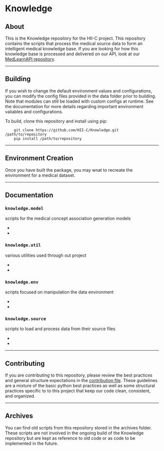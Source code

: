 # Knowledge

## About

This is the Knowledge repository for the HII-C project. This repository contains
the scripts that process the medical source data to form an intelligent medical knowledge
base. If you are looking for how this knowledge base is processed and delivered on our 
API, look at our [MedLearnAPI repository](https://github.com/HII-C/MedLearnAPI).

---

## Building

If you wish to change the default environment values and configurations, you can modify 
the config files provided in the data folder prior to building. Note that modules
can still be loaded with custom configs at runtime. See the documentation for more
details regarding important environment valiables and configurations.

To build, clone this repository and install using pip:

```
    git clone https://github.com/HII-C/Knowledge.git /path/to/repository
    pip install /path/to/repository
```

---

## Environment Creation

Once you have built the package, you may wnat to recreate the environment for a medical
dataset.

---

## Documentation

### **`knowledge.model`**

scripts for the medical concept association generation models

-
-

### **`knowledge.util`**

various utilities used through out project

-
-

### **`knowledge.env`**

scripts focused on manipulation the data environment

-
-

### **`knowledge.source`**

scripts to load and process data from their source files

-
-

---

## Contributing

If you are contributing to this repository, please review the best practices and general
structure expectations in the 
[contribution file](https://github.com/HII-C/Knowledge/CONTRIBUTING.md). These guidelines 
are a mixture of the basic python best practices as well as some structural practices 
specific to to this project that keep our code clean, consistent, and organized.

---

## Archives

You can find old scripts from this repository stored in the archives folder. These 
scripts are not involved in the ongoing build of the Knowledge repository but are kept
as reference to old code or as code to be implemented in the future.